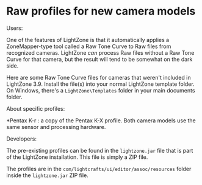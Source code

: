 # Raw profiles for new camera models

Users:

One of the features of LightZone is that it automatically applies
a ZoneMapper-type tool called a Raw Tone Curve
to Raw files from recognized cameras.
LightZone *can* process Raw files without a Raw Tone Curve for that camera,
but the result will tend to be somewhat on the dark side.

Here are some Raw Tone Curve files for cameras that weren't included
in LightZone 3.9.
Install the file(s) into your normal LightZone template folder.
On Windows, there's a `LightZone\Templates` folder in your main documents folder.

About specific profiles:

*Pentax K-r : a copy of the Pentax K-X profile. Both camera models use the same sensor and processing hardware.

Developers:

The pre-existing profiles can be found in the `lightzone.jar` file
that is part of the LightZone installation.
This file is simply a ZIP file.

The profiles are in the `com/lightcrafts/ui/editor/assoc/resources` folder
inside the `lightzone.jar` ZIP file.

